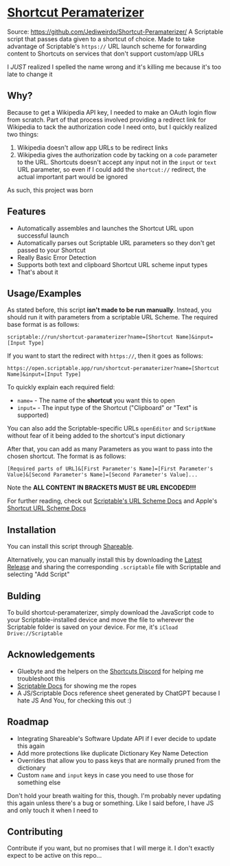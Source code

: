 
# [Shortcut Peramaterizer](https://github.com/Jediweirdo/Shortcut-Peramaterizer/)

Source: https://github.com/Jediweirdo/Shortcut-Peramaterizer/
A Scriptable script that passes data given to a shortcut of choice. Made to take advantage of Scriptable's `https://` URL launch scheme for forwarding content to Shortcuts on services that don't support custom/app URLs

I *JUST* realized I spelled the name wrong and it's killing me because it's too late to change it
## Why?

Because to get a Wikipedia API key, I needed to make an OAuth login flow from scratch. Part of that process involved providing a redirect link for Wikipedia to tack the authorization code I need onto, but I quickly realized two things:
1. Wikipedia doesn't allow app URLs to be redirect links
2. Wikipedia gives the authorization code by tacking on a `code` parameter to the URL. Shortcuts doesn't accept any input not in the `input` or `text` URL parameter, so even if I could add the `shortcut://` redirect, the actual important part would be ignored

As such, this project was born

## Features

- Automatically assembles and launches the Shortcut URL upon successful launch
- Automatically parses out Scriptable URL parameters so they don't get passed to your Shortcut
- Really Basic Error Detection
- Supports both text and clipboard Shortcut URL scheme input types
- That's about it

## Usage/Examples
As stated before, this script **isn't made to be run manually**. Instead, you should run it with parameters from a scriptable URL Scheme. The required base format is as follows:
```
scriptable://run/shortcut-paramaterizer?name=[Shortcut Name]&input=[Input Type]
```
If you want to start the redirect with `https://`, then it goes as follows:
```
https://open.scriptable.app/run/shortcut-peramaterizer?name=[Shortcut Name]&input=[Input Type]
```
To quickly explain each required field:
- `name=` - The name of the **shortcut** you want this to open
- `input=` - The input type of the Shortcut ("Clipboard" or "Text" is supported)

You can also add the Scriptable-specific URLs `openEditor` and `ScriptName` without fear of it being added to the shortcut's input dictionary

After that, you can add as many Parameters as you want to pass into the chosen shortcut. The format is as follows:
```
[Required parts of URL]&[First Parameter's Name]=[First Parameter's Value]&[Second Parameter's Name]=[Second Parameter's Value]...
```
Note the **ALL CONTENT IN BRACKETS MUST BE URL ENCODED!!!**

For further reading, check out [Scriptable's URL Scheme Docs](https://docs.scriptable.app/urlscheme/) and Apple's [Shortcut URL Scheme Docs](https://support.apple.com/guide/shortcuts/run-a-shortcut-from-a-url-apd624386f42/ios)

## Installation

You can install this script through [Shareable](https://shareable.vercel.app/script/92). 

Alternatively, you can manually install this by downloading the  [Latest Release](https://github.com/Jediweirdo/Shortcut-Peramaterizer/releases/tag/v1.0.0) and sharing the corresponding `.scriptable` file with Scriptable and selecting "Add Script"

    
## Bulding

To build shortcut-peramaterizer, simply download the JavaScript code to your Scriptable-installed device and move the file to wherever the Scriptable folder is saved on your device. For me, it's `iCload Drive://Scriptable`

## Acknowledgements

 - Gluebyte and the helpers on the [Shortcuts Discord](https://discord.gg/HrzAhUu) for helping me troubleshoot this
  - [Scriptable Docs](https://docs.scriptable.app/urlscheme/) for showing me the ropes
  - A JS/Scriptable Docs reference sheet generated by ChatGPT because I hate JS
  And You, for checking this out :)
## Roadmap

- Integrating Shareable's Software Update API if I ever decide to update this again
- Add more protections like duplicate Dictionary Key Name Detection
- Overrides that allow you to pass keys that are normally pruned from the dictionary
- Custom `name` and `input` keys in case you need to use those for something else

Don't hold your breath waiting for this, though. I'm probably never updating this again unless there's a bug or something. Like I said before, I have JS and only touch it when I need to 
## Contributing

Contribute if you want, but no promises that I will merge it. I don't exactly expect to be active on this repo...
